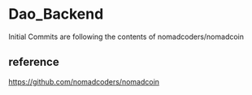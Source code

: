 # Dao_Backend

Initial Commits are following the contents of nomadcoders/nomadcoin

## reference
https://github.com/nomadcoders/nomadcoin
